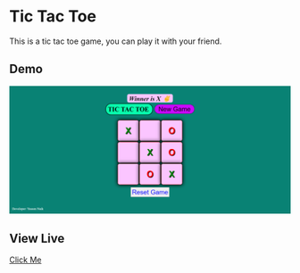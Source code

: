 # Tic Tac Toe
This is a tic tac toe game, you can play it with your friend.

## Demo
<img src="Images/Demo.png" alt="Demo img">

## View Live
<a href="">Click Me</a>